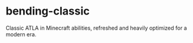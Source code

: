 # bending-classic

 Classic ATLA in Minecraft abilities, refreshed and heavily optimized for a modern era. 